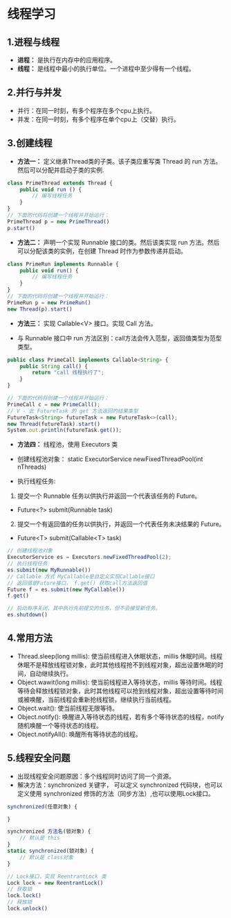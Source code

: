 # 线程学习

## 1.进程与线程
- __进程：__ 是执行在内存中的应用程序。
- __线程：__ 是线程中最小的执行单位。一个进程中至少得有一个线程。

## 2.并行与并发
* 并行：在同一时刻，有多个程序在多个cpu上执行。
* 并发：在同一时刻，有多个程序在单个cpu上（交替）执行。

## 3.创建线程
- __方法一：__ 定义继承Thread类的子类。该子类应重写类 Thread 的 run 方法。然后可以分配并启动子类的实例.
```js
class PrimeThread extends Thread {
    public void run () {
        // 编写线程任务
    }
}
// 下面的代码将创建一个线程并开始运行：
PrimeThread p = new PrimeThread()
p.start()
```
- __方法二：__ 声明一个实现 Runnable 接口的类。然后该类实现 run 方法。然后可以分配该类的实例，在创建 Thread 时作为参数传递并启动。
```js
class PrimeRun implements Runnable {
    public void run() {
        // 编写线程任务
    }
}
// 下面的代码将创建一个线程并开始运行：
PrimeRun p = new PrimeRun()
new Thread(p).start()
```
- __方法三：__ 实现 Callable\<V> 接口。实现 Call 方法。
* 与 Runnable 接口中 run 方法区别：call方法会传入范型，返回值类型为范型类型。
```js
public class PrimeCall implements Callable<String> {
    public String call() {
        return "call 线程执行了";
    }
}

// 下面的代码将创建一个线程并开始运行：
PrimeCall c = new PrimeCall();
// V - 此 FutureTask 的 get 方法返回的结果类型
FutureTask<String> futureTask = new FutureTask<>(call);
new Thread(futureTask).start()
System.out.println(futureTask.get());
```
- __方法四：__ 线程池，使用 Executors 类
* 创建线程池对象：
static ExecutorService newFixedThreadPool(int nThreads)

* 执行线程任务: 
1) 提交一个 Runnable 任务以供执行并返回一个代表该任务的 Future。
* Future<?> submit(Runnable task)
2) 提交一个有返回值的任务以供执行，并返回一个代表任务未决结果的 Future。
* Future\<T> submit(Callable\<T> task)


```js
// 创建线程池对象
ExecutorService es = Executors.newFixedThreadPool(2);
// 执行线程任务
es.submit(new MyRunnable())
// Callable 方式 MyCallable是自定义实现Callable接口
// 返回值是Future接口， f.get() 获取call方法返回值
Future f = es.submit(new MyCallable())
f.get()

// 启动有序关闭，其中执行先前提交的任务，但不会接受新任务。
es.shutdown()

```

## 4.常用方法
* Thread.sleep(long millis): 使当前线程进入休眠状态，millis 休眠时间。线程休眠不是释放线程锁对象，此时其他线程抢不到线程对象，超出设置休眠的时间，自动继续执行。
* Object.wawit(long millis): 使当前线程进入等待状态，millis 等待时间。线程等待会释放线程锁对象，此时其他线程可以抢到线程对象，超出设置等待时间或被唤醒，当前线程会重新抢线程锁，继续执行当前线程。
* Object.wait(): 使当前线程无限等待。
* Object.notify(): 唤醒进入等待状态的线程，若有多个等待状态的线程，notify随机唤醒一个等待状态的线程。
* Object.notifyAll(): 唤醒所有等待状态的线程。 

## 5.线程安全问题
* 出现线程安全问题原因：多个线程同时访问了同一个资源。
* 解决方法：synchronized 关键字， 可以定义 synchronized 代码块，也可以定义使用 synchronized 修饰的方法（同步方法）,也可以使用Lock接口。
```js
synchronized(任意对象) {

}

synchronized 方法名(锁对象) {
    // 默认是 this
}
static synchronized(锁对象) {
    // 默认是 class对象
}

// Lock接口，实现 ReentrantLock 类
Lock lock = new ReentrantLock()
// 获取锁
lock.lock()
// 释放锁
lock.unlock()
```